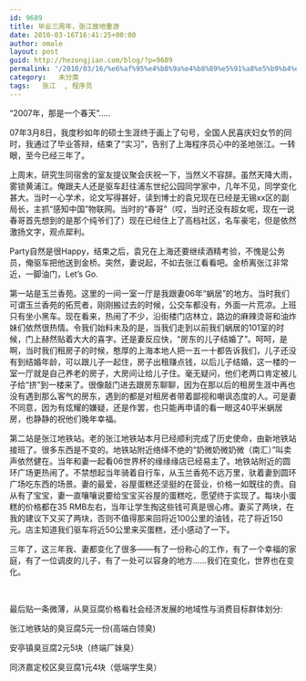 ```yaml
---
id: 9689
title: 毕业三周年，张江故地重游
date: 2010-03-16T16:41:25+00:00
author: omale
layout: post
guid: http://hezongjian.com/blog/?p=9689
permalink: '/2010/03/16/%e6%af%95%e4%b8%9a%e4%b8%89%e5%91%a8%e5%b9%b4%ef%bc%8c%e5%bc%a0%e6%b1%9f%e6%95%85%e5%9c%b0%e9%87%8d%e6%b8%b8/'
category:   未分类  
tags:   张江  , 程序员
---
```

&ldquo;2007年，那是一个春天&rdquo;&#8230;..

07年3月8日，我度秒如年的硕士生涯终于画上了句号，全国人民喜庆妇女节的同时，我通过了毕业答辩，结束了&ldquo;实习&rdquo;，告别了上海程序员心中的圣地张江。一转眼，至今已经三年了。

上周末，研究生同宿舍的室友提议聚会庆祝一下，当然义不容辞。虽然天降大雨，雾锁黄浦江。俺跟夫人还是驱车赶往浦东世纪公园同学家中，几年不见，同学变化甚大。当时一心学术，论文写得甚好，读到博士的袁兄现在已经是无锡xx区的副局长，主抓&ldquo;感知中国&rdquo;物联网。当时的&ldquo;春哥&rdquo;（哎，当时还没有超女呢，现在一说春哥首先想到的是那个纯爷们了）现在已经住上了高档社区，名车豪宅，但是依然激扬文字，观点犀利。

Party自然是很Happy，结束之后，袁兄在上海还要继续酒精考验，不愧是公务员，俺驱车把他送到金桥。突然，妻说起，不如去张江看看吧。金桥离张江非常近，一脚油门，Let&#8217;s Go.

第一站是玉兰香苑。这里的一间一室一厅是我跟妻06年&ldquo;蜗居&rdquo;的地方。当时我们可谓玉兰香苑的拓荒者，刚刚搬过去的时候，公交车都没有，外面一片荒凉。上班只有坐小黑车。现在看来，热闹了不少，沿街楼门店林立，路边的麻辣烫哥和油炸妹们依然很热情。令我们始料未及的是，当我们走到以前我们蜗居的101室的时候，门上赫然贴着大大的喜字。还是妻反应快，&ldquo;房东的儿子结婚了&rdquo;。呵呵，是啊，当时我们租房子的时候，憨厚的上海本地人把一五一十都告诉我们，儿子还没有到结婚年龄，可以跟儿子一起住，房子出租赚点钱，以后儿子结婚，这一楼的一室一厅就是自己养老的房子，大房间让给儿子住。毫无疑问，他们老两口肯定被儿子给&ldquo;挤&rdquo;到一楼来了。很像敲门进去跟房东聊聊，因为在那以后的租房生涯中再也没有遇到那么客气的房东，遇到的都是对租房者带着鄙视和嘲讽态度的人。可是妻不同意，因为有炫耀的嫌疑，还是作罢，也只能再申请的看一眼这40平米蜗居房，也静静的祝他们晚年幸福。

第二站是张江地铁站。老的张江地铁站本月已经顺利完成了历史使命，由新地铁站接班了。很多东西是不变的。地铁站附近络绎不绝的&ldquo;奶微奶微奶微（南汇）&rdquo;叫卖声依然健在。当年和妻一起看06世界杯的缘缘缘店已经易主了。地铁站附近的圆环广场更热闹了。不禁想起当年骑着自行车，从玉兰香苑不远万里，驮着妻到圆环广场吃东西的场景。妻的最爱，谷屋蛋糕还坚挺的在营业，价格一如既往的贵。自从有了宝宝，妻一直嚷嚷说要给宝宝买谷屋的蛋糕吃，愿望终于实现了。每块小蛋糕的价格都在35 RMB左右，当年让学生掏这些钱可真是很心疼。妻买了两块，在我的建议下又买了两块，否则不值得那来回将近100公里的油钱，花了将近150元。店主知道我们驱车将近50公里来买蛋糕，还小感动了一下。

三年了，这三年我、妻都变化了很多&mdash;&mdash;有了一份称心的工作，有了一个幸福的家庭，有了一位调皮的儿子，有了一处可以容身的地方&hellip;&hellip;我们在变化，世界也在变化。

&nbsp;

最后贴一条微薄，从臭豆腐价格看社会经济发展的地域性与消费目标群体划分:

张江地铁站的臭豆腐5元一份(高端白领臭)

安亭镇臭豆腐2元5块（终端厂妹臭）

同济嘉定校区臭豆腐1元4块（低端学生臭）

&nbsp;